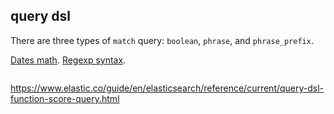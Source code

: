 query dsl
-

There are three types of `match` query: `boolean`, `phrase`, and `phrase_prefix`.

[Dates math](https://www.elastic.co/guide/en/elasticsearch/reference/current/query-dsl-range-query.html#_date_math_and_rounding).
[Regexp syntax](https://www.elastic.co/guide/en/elasticsearch/reference/current/query-dsl-regexp-query.html#regexp-syntax).

````
````

https://www.elastic.co/guide/en/elasticsearch/reference/current/query-dsl-function-score-query.html

